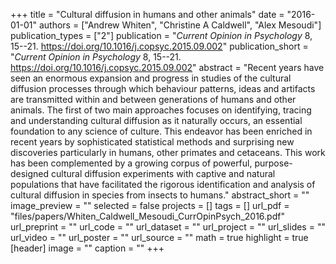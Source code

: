 +++
title = "Cultural diffusion in humans and other animals"
date = "2016-01-01"
authors = ["Andrew Whiten", "Christine A Caldwell", "Alex Mesoudi"]
publication_types = ["2"]
publication = "_Current Opinion in Psychology_ 8, 15--21. https://doi.org/10.1016/j.copsyc.2015.09.002"
publication_short = "_Current Opinion in Psychology_ 8, 15--21. https://doi.org/10.1016/j.copsyc.2015.09.002"
abstract = "Recent years have seen an enormous expansion and progress in studies of the cultural diffusion processes through which behaviour patterns, ideas and artifacts are transmitted within and between generations of humans and other animals. The first of two main approaches focuses on identifying, tracing and understanding cultural diffusion as it naturally occurs, an essential foundation to any science of culture. This endeavor has been enriched in recent years by sophisticated statistical methods and surprising new discoveries particularly in humans, other primates and cetaceans. This work has been complemented by a growing corpus of powerful, purpose-designed cultural diffusion experiments with captive and natural populations that have facilitated the rigorous identification and analysis of cultural diffusion in species from insects to humans."
abstract_short = ""
image_preview = ""
selected = false
projects = []
tags = []
url_pdf = "files/papers/Whiten_Caldwell_Mesoudi_CurrOpinPsych_2016.pdf"
url_preprint = ""
url_code = ""
url_dataset = ""
url_project = ""
url_slides = ""
url_video = ""
url_poster = ""
url_source = ""
math = true
highlight = true
[header]
image = ""
caption = ""
+++
